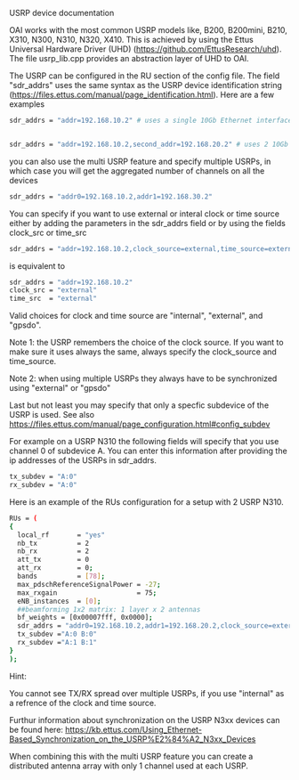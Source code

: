 USRP device documentation

OAI works with the most common USRP models like, B200, B200mini, B210, X310, N300, N310, N320, X410. This is achieved by using the Ettus Universal Hardware Driver (UHD) (https://github.com/EttusResearch/uhd). The file usrp_lib.cpp provides an abstraction layer of UHD to OAI.

The USRP can be configured in the RU section of the config file. The field "sdr_addrs" uses the same syntax as the USRP device identification string (https://files.ettus.com/manual/page_identification.html). Here are a few examples

```bash
sdr_addrs = "addr=192.168.10.2" # uses a single 10Gb Ethernet interface on an N3x0 or X3x0 or X4x0


sdr_addrs = "addr=192.168.10.2,second_addr=192.168.20.2" # uses 2 10Gb Ethernet interfaces on a N3x0 or X3x0 or X4x0 (requires that you flashed the FPGA wth the XG image)
```

you can also use the multi USRP feature and specify multiple USRPs, in which case you will get the aggregated number of channels on all the devices

```bash
sdr_addrs = "addr0=192.168.10.2,addr1=192.168.30.2"
```

You can specify if you want to use external or interal clock or time source either by adding the parameters in the sdr_addrs field or by using the fields clock_src or time_src

```bash
sdr_addrs = "addr=192.168.10.2,clock_source=external,time_source=external"
```

is equivalent to

```bash
sdr_addrs = "addr=192.168.10.2"
clock_src = "external"
time_src  = "external"
```

Valid choices for clock and time source are "internal", "external", and "gpsdo".

Note 1: the USRP remembers the choice of the clock source. If you want to make sure it uses always the same, always specify the clock_source and time_source.

Note 2: when using multiple USRPs they always have to be synchronized using "external" or "gpsdo"

Last but not least you may specify that only a specfic subdevice of the USRP is used. See also https://files.ettus.com/manual/page_configuration.html#config_subdev

For example on a USRP N310 the following fields will specify that you use channel 0 of subdevice A. You can enter this information after providing the ip addresses of the USRPs in sdr_addrs.

```bash
tx_subdev = "A:0"
rx_subdev = "A:0"
```
Here is an example of the RUs configuration for a setup with 2 USRP N310. 

```bash
RUs = (
{
  local_rf       = "yes"
  nb_tx          = 2
  nb_rx          = 2
  att_tx         = 0
  att_rx         = 0;
  bands          = [78];
  max_pdschReferenceSignalPower = -27;
  max_rxgain                    = 75;
  eNB_instances  = [0];
  ##beamforming 1x2 matrix: 1 layer x 2 antennas
  bf_weights = [0x00007fff, 0x0000];
  sdr_addrs = "addr0=192.168.10.2,addr1=192.168.20.2,clock_source=external,time_source=external"
  tx_subdev ="A:0 B:0"
  rx_subdev ="A:1 B:1"
}
);
```
Hint:

You cannot see TX/RX spread over multiple USRPs, if you use "internal" as a refrence of the clock and time source.

Furthur information about synchronization on the USRP N3xx devices can be found here: https://kb.ettus.com/Using_Ethernet-Based_Synchronization_on_the_USRP%E2%84%A2_N3xx_Devices

When combining this with the multi USRP feature you can create a distributed antenna array with only 1 channel used at each USRP.
